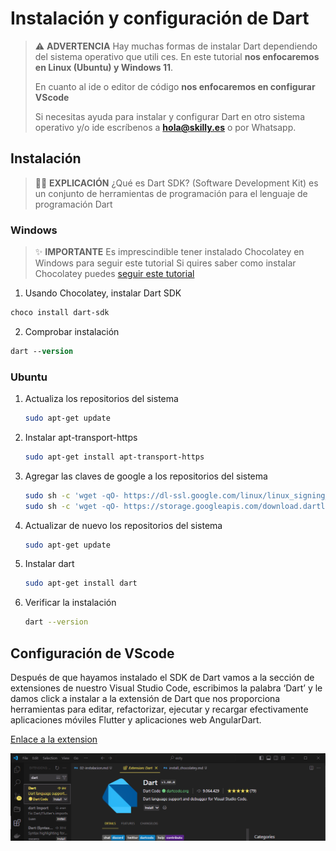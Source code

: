 # Instalación y configuración de Dart

> :warning: **ADVERTENCIA**
> Hay muchas formas de instalar Dart dependiendo del sistema operativo que utili
ces.
> En este tutorial **nos enfocaremos en Linux (Ubuntu) y Windows 11**. 
>
> En cuanto al ide o editor de código **nos enfocaremos en configurar VScode**
>
> Si necesitas ayuda para instalar y configurar Dart en otro sistema operativo y/o ide escríbenos a **hola@skilly.es** o por Whatsapp.

## Instalación

> :woman_teacher: **EXPLICACIÓN**
> ¿Qué es Dart SDK?
>  (Software Development Kit) es un conjunto de herramientas de programación para el lenguaje de programación Dart

### Windows

> :sparkles: **IMPORTANTE**
> Es imprescindible tener instalado Chocolatey en Windows para seguir este tutorial
> Si quires saber como instalar Chocolatey puedes [seguir este tutorial](../../../install_chocolatey.md)

1. Usando Chocolatey, instalar Dart SDK

~~~ps
choco install dart-sdk
~~~

2. Comprobar instalación

~~~ps
dart --version
~~~

### Ubuntu

1. Actualiza los repositorios del sistema
   
   ~~~sh
   sudo apt-get update
   ~~~
2. Instalar apt-transport-https
   
   ~~~sh
   sudo apt-get install apt-transport-https
   ~~~
3. Agregar las claves de google a los repositorios del sistema

    ~~~sh
    sudo sh -c 'wget -qO- https://dl-ssl.google.com/linux/linux_signing_key.pub | apt-key add -'
    sudo sh -c 'wget -qO- https://storage.googleapis.com/download.dartlang.org/linux/debian/dart_stable.list > /etc/apt/sources.list.d/dart_stable.list'
    ~~~
4. Actualizar de nuevo los repositorios del sistema
   
   ~~~sh
   sudo apt-get update
   ~~~
5. Instalar dart
   
   ~~~sh
   sudo apt-get install dart
   ~~~
6. Verificar la instalación
   
   ~~~sh
   dart --version
   ~~~

## Configuración de VScode

Después de que hayamos instalado el SDK de Dart vamos a la sección de extensiones de nuestro Visual Studio Code, escribimos la palabra ‘Dart’ y le damos click a instalar a la extensión de Dart que nos proporciona herramientas para editar, refactorizar, ejecutar y recargar efectivamente aplicaciones móviles Flutter y aplicaciones web AngularDart.

[Enlace a la extension](https://marketplace.visualstudio.com/items?itemName=Dart-Code.dart-code)

![dart_plugin](../../../img/dart_plugin.png)


